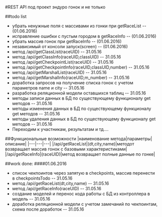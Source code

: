 #REST API под проект эндуро гонок и не только

##todo list
- убрать ненужные поля с массивами из гонки при getRaceList -- (01.06.2016)
- исправление ошибки с пустым городом в getRaceInfo -- (01.06.2016)
- убрать массив гонок при getRaceInfo -- (01.06.2016)
- независимый от консоли запуск(screen) -- (01.06.2016)
- метод /api/getClassList(raceUID) -- 31.05.16
- метод /api/getClassInfo(raceUID,classUID) -- 31.05.16
- метод /api/getCheckpointList(raceUID) -- 31.05.16
- метод /api/getCheckpointInfo(raceUID,classUID,number) -- 31.05.16
- метод /api/getMarshalList(raceUID) -- 31.05.16
- метод /api/getMarshalInfo(raceUID,m_number) -- 31.05.16
- доработка запросов на получение списка гонок с учетом параметров name и city -- 31.05.16
- разработка реляционной модели оставшихся таблиц -- 31.05.16
- методы записи данных в БД по существующему функционалу get методов -- 31.05.16
- методы изменения данных в БД по существующему функционалу get методов -- 31.05.16
- методы удаления данных в БД по существующему функционалу get методов -- 31.05.16
- Переходим к участникам, результатам и тд.... 

##Функциональные возможности
|наименование метода|параметры|описание|
|---|---|---|
|/api/getRaceList|(dt,city,name)|методот возвращает массив гонок с базовыми характеристиками|
|/api/getRaceInfo|(raceUID)|метод возвращает полные данные по гонке|

##work done:
####01.06.2016
- список чекпоинтов через запятую в checkpoints, массив перенести в checkpointsTodo -- 31.05.16
- метод /api/getRaceList(dt,city,name) -- 31.05.16
- метод /api/getRaceInfo(raceUID) -- 31.05.16
- создание моделей и перенос кода работы с БД из контроллера в модель -- 31.05.16
- доработка реляционной модели с учетом замечаний по чекпоинтам, схема после доработок -- 31.05.16